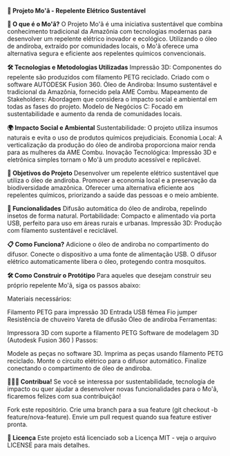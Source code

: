 **🦟 Projeto Mo'ã - Repelente Elétrico Sustentável**


**🌿 O que é o Mo'ã?**
O Projeto Mo'ã é uma iniciativa sustentável que combina conhecimento tradicional da Amazônia com tecnologias modernas para desenvolver um repelente elétrico inovador e ecológico. Utilizando o óleo de andiroba, extraído por comunidades locais, o Mo'ã oferece uma alternativa segura e eficiente aos repelentes químicos convencionais.

**🛠️ Tecnologias e Metodologias Utilizadas**
Impressão 3D: Componentes do repelente são produzidos com filamento PETG reciclado. Criado com o software AUTODESK Fusion 360.
Óleo de Andiroba: Insumo sustentável e tradicional da Amazônia, fornecido pela AME Combu.
Mapeamento de Stakeholders: Abordagem que considera o impacto social e ambiental em todas as fases do projeto.
Modelo de Negócios C: Focado em sustentabilidade e aumento da renda de comunidades locais.
<!-- Exemplo do protótipo -->

**🌍 Impacto Social e Ambiental**
Sustentabilidade: O projeto utiliza insumos naturais e evita o uso de produtos químicos prejudiciais.
Economia Local: A verticalização da produção do óleo de andiroba proporciona maior renda para as mulheres da AME Combu.
Inovação Tecnológica: Impressão 3D e eletrônica simples tornam o Mo'ã um produto acessível e replicável.

**🚀 Objetivos do Projeto**
Desenvolver um repelente elétrico sustentável que utiliza o óleo de andiroba.
Promover a economia local e a preservação da biodiversidade amazônica.
Oferecer uma alternativa eficiente aos repelentes químicos, priorizando a saúde das pessoas e o meio ambiente.

**🎯 Funcionalidades**
Difusão automática do óleo de andiroba, repelindo insetos de forma natural.
Portabilidade: Compacto e alimentado via porta USB, perfeito para uso em áreas rurais e urbanas.
Impressão 3D: Produção com filamento sustentável e reciclável.

**📋 Como Funciona?**
Adicione o óleo de andiroba no compartimento do difusor.
Conecte o dispositivo a uma fonte de alimentação USB.
O difusor elétrico automaticamente libera o óleo, protegendo contra mosquitos.

**🛠️ Como Construir o Protótipo**
Para aqueles que desejam construir seu próprio repelente Mo'ã, siga os passos abaixo:

Materiais necessários:

Filamento PETG para impressão 3D
Entrada USB fêmea
Fio jumper
Resistência de chuveiro
Vareta de difusão
Óleo de andiroba
Ferramentas:

Impressora 3D com suporte a filamento PETG
Software de modelagem 3D (Autodesk Fusion 360 )
Passos:

Modele as peças no software 3D.
Imprima as peças usando filamento PETG reciclado.
Monte o circuito elétrico para o difusor automático.
Finalize conectando o compartimento de óleo de andiroba.

**🧑‍🤝‍🧑 Contribua!**
Se você se interessa por sustentabilidade, tecnologia de impacto ou quer ajudar a desenvolver novas funcionalidades para o Mo'ã, ficaremos felizes com sua contribuição!

Fork este repositório.
Crie uma branch para a sua feature (git checkout -b feature/nova-feature).
Envie um pull request quando sua feature estiver pronta.

**📄 Licença**
Este projeto está licenciado sob a Licença MIT - veja o arquivo LICENSE para mais detalhes.

